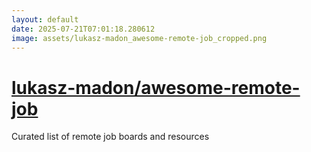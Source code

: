 ```yaml
---
layout: default
date: 2025-07-21T07:01:18.280612
image: assets/lukasz-madon_awesome-remote-job_cropped.png
---
```


# [lukasz-madon/awesome-remote-job](https://github.com/lukasz-madon/awesome-remote-job)

Curated list of remote job boards and resources
